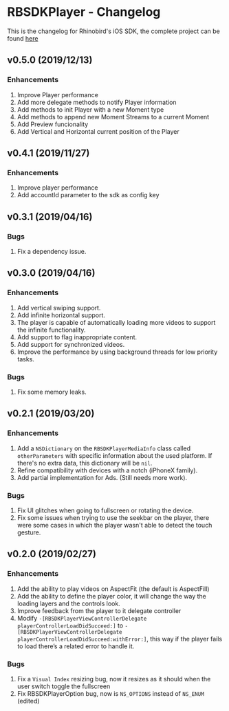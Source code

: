 # RBSDKPlayer - Changelog

This is the changelog for Rhinobird's iOS SDK, the complete project can be found [here](https://github.com/rhinobird/RBSDKPlayer-iOS/)

## v0.5.0 (2019/12/13)

### Enhancements

1. Improve Player performance
2. Add more delegate methods to notify Player information
3. Add methods to init Player with a new Moment type
4. Add methods to append new Moment Streams to a current Moment
5. Add Preview funcionality
6. Add Vertical and Horizontal current position of the Player 

## v0.4.1 (2019/11/27)

### Enhancements

1. Improve player performance
2. Add accountId parameter to the sdk as config key 

## v0.3.1 (2019/04/16)

### Bugs

1. Fix a dependency issue.

## v0.3.0 (2019/04/16)

### Enhancements

1. Add vertical swiping support.
2. Add infinite horizontal support.
3. The player is capable of automatically loading more videos to support the infinite functionality.
4. Add support to flag inappropriate content.
5. Add support for synchronized videos.
6. Improve the performance by using background threads for low priority tasks.

### Bugs

1. Fix some memory leaks.

## v0.2.1 (2019/03/20)

### Enhancements

1. Add a `NSDictionary` on the `RBSDKPlayerMediaInfo` class called `otherParameters` with specific information about the used platform. If there's no extra data, this dictionary will be `nil`.
2. Refine compatibility with devices with a notch (iPhoneX family).
3. Add partial implementation for Ads. (Still needs more work).

### Bugs

1. Fix UI glitches when going to fullscreen or rotating the device.
2. Fix some issues when trying to use the seekbar on the player, there were some cases in which the player wasn't able to detect the touch gesture.

## v0.2.0 (2019/02/27)

### Enhancements

1. Add the ability to play videos on AspectFit (the default is AspectFill)
2. Add the ability to define the player color, it will change the way the loading layers and the controls look.
3. Improve feedback from the player to it delegate controller
4. Modify `-[RBSDKPlayerViewControllerDelegate playerControllerLoadDidSucceed:]` to `-[RBSDKPlayerViewControllerDelegate playerControllerLoadDidSucceed:withError:]`, this way if the player fails to load there’s a related error to handle it.

### Bugs

1. Fix a `Visual Index` resizing bug, now it resizes as it should when the user switch toggle the fullscreen
2. Fix RBSDKPlayerOption bug, now is `NS_OPTIONS` instead of `NS_ENUM` (edited)
